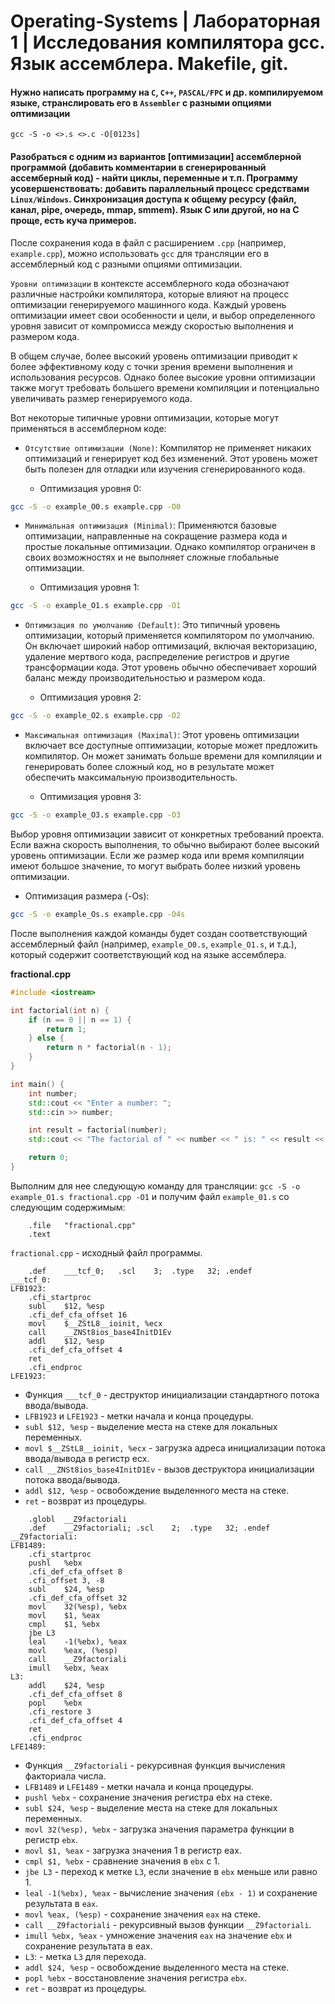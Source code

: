 # Operating-Systems | Лабораторная 1 | Исследования компилятора gcc. Язык ассемблера. Makefile, git.

#### Нужно написать программу на `С`, `С++`, `PASCAL/FPC` и др. компилируемом языке, странслировать его в `Assembler` с разными опциями оптимизации
`gcc -S -o <>.s <>.c -O[0123s]`
#### Разобраться с одним из вариантов [оптимизации] ассемблерной программой (добавить комментарии в сгенерированный ассемберный код) - найти циклы, переменные и т.п. Программу усовершенствовать: добавить параллельный процесс средствами `Linux/Windows`. Синхронизация доступа к общему ресурсу (файл, канал, pipe, очередь, mmap, smmem). Язык С или другой, но на С проще, есть куча примеров.

После сохранения кода в файл с расширением `.cpp` (например, `example.cpp`), можно использовать `gcc` для трансляции его в ассемблерный код с разными опциями оптимизации.

`Уровни оптимизации` в контексте ассемблерного кода обозначают различные настройки компилятора, которые влияют на процесс оптимизации генерируемого машинного кода. Каждый уровень оптимизации имеет свои особенности и цели, и выбор определенного уровня зависит от компромисса между скоростью выполнения и размером кода.

В общем случае, более высокий уровень оптимизации приводит к более эффективному коду с точки зрения времени выполнения и использования ресурсов. Однако более высокие уровни оптимизации также могут требовать большего времени компиляции и потенциально увеличивать размер генерируемого кода.

Вот некоторые типичные уровни оптимизации, которые могут применяться в ассемблерном коде:

+ `Отсутствие оптимизации (None)`: Компилятор не применяет никаких оптимизаций и генерирует код без изменений. Этот уровень может быть полезен для отладки или изучения сгенерированного кода.
    
    + Оптимизация уровня 0:
```bash
gcc -S -o example_O0.s example.cpp -O0
```

+ `Минимальная оптимизация (Minimal)`: Применяются базовые оптимизации, направленные на сокращение размера кода и простые локальные оптимизации. Однако компилятор ограничен в своих возможностях и не выполняет сложные глобальные оптимизации.

    + Оптимизация уровня 1:
```bash
gcc -S -o example_O1.s example.cpp -O1
```

+ `Оптимизация по умолчанию (Default)`: Это типичный уровень оптимизации, который применяется компилятором по умолчанию. Он включает широкий набор оптимизаций, включая векторизацию, удаление мертвого кода, распределение регистров и другие трансформации кода. Этот уровень обычно обеспечивает хороший баланс между производительностью и размером кода.

    + Оптимизация уровня 2:
```bash
gcc -S -o example_O2.s example.cpp -O2
```

+ `Максимальная оптимизация (Maximal)`: Этот уровень оптимизации включает все доступные оптимизации, которые может предложить компилятор. Он может занимать больше времени для компиляции и генерировать более сложный код, но в результате может обеспечить максимальную производительность.

    + Оптимизация уровня 3:
```bash
gcc -S -o example_O3.s example.cpp -O3
```
Выбор уровня оптимизации зависит от конкретных требований проекта. Если важна скорость выполнения, то обычно выбирают более высокий уровень оптимизации. Если же размер кода или время компиляции имеют большое значение, то могут выбрать более низкий уровень оптимизации.

+ Оптимизация размера (-Os):
```bash
gcc -S -o example_Os.s example.cpp -O4s
```

После выполнения каждой команды будет создан соответствующий ассемблерный файл (например, `example_O0.s`, `example_O1.s`, и т.д.), который содержит соответствующий код на языке ассемблера.

**fractional.cpp**

```cpp
#include <iostream>

int factorial(int n) {
    if (n == 0 || n == 1) {
        return 1;
    } else {
        return n * factorial(n - 1);
    }
}

int main() {
    int number;
    std::cout << "Enter a number: ";
    std::cin >> number;

    int result = factorial(number);
    std::cout << "The factorial of " << number << " is: " << result << std::endl;

    return 0;
}

```
Выполним для нее следующую команду для трансляции: `gcc -S -o example_O1.s fractional.cpp -O1` и получим файл `example_01.s` со следующим содержимым:

```assembly
	.file	"fractional.cpp"
	.text
```
`fractional.cpp` - исходный файл программы.
```assembly
	.def	___tcf_0;	.scl	3;	.type	32;	.endef
___tcf_0:
LFB1923:
	.cfi_startproc
	subl	$12, %esp
	.cfi_def_cfa_offset 16
	movl	$__ZStL8__ioinit, %ecx
	call	__ZNSt8ios_base4InitD1Ev
	addl	$12, %esp
	.cfi_def_cfa_offset 4
	ret
	.cfi_endproc
LFE1923:
```
+ Функция `___tcf_0` - деструктор инициализации стандартного потока ввода/вывода.
+ `LFB1923` и `LFE1923` - метки начала и конца процедуры.
+ `subl $12, %esp` - выделение места на стеке для локальных переменных.
+ `movl $__ZStL8__ioinit, %ecx` - загрузка адреса инициализации потока ввода/вывода в регистр ecx.
+ `call __ZNSt8ios_base4InitD1Ev` - вызов деструктора инициализации потока ввода/вывода.
+ `addl $12, %esp` - освобождение выделенного места на стеке.
+ `ret` - возврат из процедуры.
```assembly
	.globl	__Z9factoriali
	.def	__Z9factoriali;	.scl	2;	.type	32;	.endef
__Z9factoriali:
LFB1489:
	.cfi_startproc
	pushl	%ebx
	.cfi_def_cfa_offset 8
	.cfi_offset 3, -8
	subl	$24, %esp
	.cfi_def_cfa_offset 32
	movl	32(%esp), %ebx
	movl	$1, %eax
	cmpl	$1, %ebx
	jbe	L3
	leal	-1(%ebx), %eax
	movl	%eax, (%esp)
	call	__Z9factoriali
	imull	%ebx, %eax
L3:
	addl	$24, %esp
	.cfi_def_cfa_offset 8
	popl	%ebx
	.cfi_restore 3
	.cfi_def_cfa_offset 4
	ret
	.cfi_endproc
LFE1489:
```
+ Функция `__Z9factoriali` - рекурсивная функция вычисления факториала числа.
+ `LFB1489` и `LFE1489` - метки начала и конца процедуры.
+ `pushl %ebx` - сохранение значения регистра ebx на стеке.
+ `subl $24, %esp` - выделение места на стеке для локальных переменных.
+ `movl 32(%esp), %ebx` - загрузка значения параметра функции в регистр `ebx`.
+ `movl $1, %eax` - загрузка значения 1 в регистр eax.
+ `cmpl $1, %ebx` - сравнение значения в `ebx` с 1.
+ `jbe L3` - переход к метке `L3`, если значение в `ebx` меньше или равно 1.
+ `leal -1(%ebx), %eax` - вычисление значения `(ebx - 1)` и сохранение результата в `eax`.
+ `movl %eax, (%esp)` - сохранение значения `eax` на стеке.
+ `call __Z9factoriali` - рекурсивный вызов функции `__Z9factoriali`.
+ `imull %ebx, %eax` - умножение значения `eax` на значение `ebx` и сохранение результата в eax.
+ `L3`: - метка `L3` для перехода.
+ `addl $24, %esp` - освобождение выделенного места на стеке.
+ `popl %ebx` - восстановление значения регистра `ebx`.
+ `ret` - возврат из процедуры.















